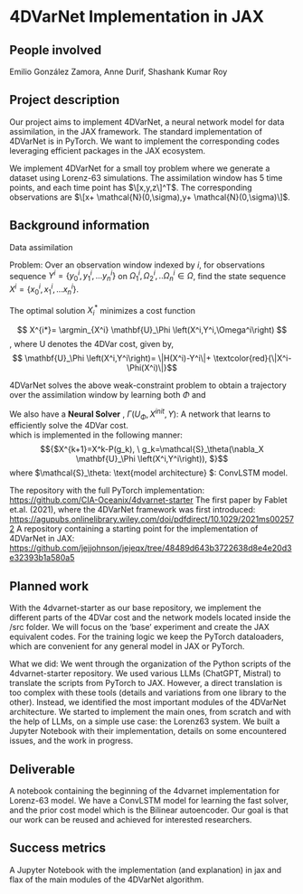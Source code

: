 # 4DVarNet Implementation in JAX


## People involved
Emilio González Zamora, Anne Durif, Shashank Kumar Roy


## Project description
Our project aims to implement 4DVarNet, a neural network model for data assimilation, in the JAX framework. The standard implementation of 4DVarNet is in PyTorch. We want to implement the corresponding codes leveraging efficient packages in the JAX ecosystem.

We implement 4DVarNet for a small toy problem where we generate a dataset using Lorenz-63 simulations. The assimilation window has 5 time points, and each time point has $\[x,y,z\]^T$. The corresponding observations are $\[x+ \mathcal{N}(0,\sigma),y+ \mathcal{N}(0,\sigma)\]$. 
 


## Background information
Data assimilation

Problem:  Over an observation window indexed by $i$, for observations sequence $Y^i=\{y^i_0,y^i_1,...y^i_n\}$ on ${\Omega^i_1,\Omega^i_2,..\Omega^i_n} \in \Omega$, find the state sequence $X^i=\{x^i_0,x^i_1,...x^i_n\}$. 

The optimal solution $X_{i}^{*}$ minimizes a cost function  

 $$  X^{i*}= \argmin_{X^i} \mathbf{U}_\Phi \left(X^i,Y^i,\Omega^i\right)
$$, where U denotes the 4DVar cost, given by, 
   $$ \mathbf{U}_\Phi \left(X^i,Y^i\right)= \|H(X^i)-Y^i\|+ \textcolor{red}{\|X^i- \Phi(X^i)\|}$$

4DVarNet solves the above weak-constraint problem to obtain a trajectory over the assimilation window by learning both $\Phi$ and 

We also have a **Neural Solver** ,
     $\Gamma\left(U_\Phi, X^{init}, Y\right)$: A network that learns to efficiently solve the 4DVar cost.   
   which is implemented in the following manner:
   $${$X^{k+1}=X^k-P(g_k), \ g_k=\mathcal{S}_\theta(\nabla_X \mathbf{U}_\Phi \left(X^i,Y^i\right)), $}$$ 
where 
    $\mathcal{S}_\theta: \text{model architecture} $: ConvLSTM model.


The repository with the full PyTorch implementation: https://github.com/CIA-Oceanix/4dvarnet-starter 
The first paper by Fablet et.al. (2021), where the 4DVarNet framework was first introduced: https://agupubs.onlinelibrary.wiley.com/doi/pdfdirect/10.1029/2021ms002572
A repository containing a starting point for  the implementation of 4DVarNet  in JAX:
https://github.com/jejjohnson/jejeqx/tree/48489d643b3722638d8e4e20d3e32393b1a580a5


## Planned work

With the 4dvarnet-starter as our base repository, we implement the different parts of the 4DVar cost and the network models located inside the /src folder. We will focus on the ‘base’ experiment and create the JAX equivalent codes. For the training logic we keep the PyTorch dataloaders, which are convenient for any general model in JAX or PyTorch.

What we did:
We went through the organization of the Python scripts of the 4dvarnet-starter repository. We used various LLMs (ChatGPT, Mistral) to translate the scripts from PyTorch to JAX. However, a direct translation is too complex with these tools (details and variations from one library to the other).
Instead, we identified the most important modules of the 4DVarNet architecture. We started to implement the main ones, from scratch and with the help of LLMs, on a simple use case: the Lorenz63 system. We built a Jupyter Notebook with their implementation, details on some encountered issues, and the work in progress.

## Deliverable
A notebook containing the beginning of the 4dvarnet implementation for Lorenz-63 model. We have a ConvLSTM model for learning the fast solver, and the prior cost model which is the Bilinear autoencoder. Our goal is that our work can be reused and achieved for interested researchers.


## Success metrics
A Jupyter Notebook with the implementation (and explanation) in jax and flax of the main modules of the 4DVarNet algorithm.
